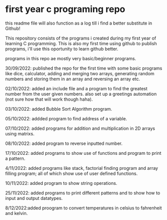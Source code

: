 # first year c programing repo

this readme file will also function as a log till i find a better substitute in Github!

 This repository consists of the programs i created during my first year of learning C programming.
 This is also my first time using github to publish programs, i'll use this oportunity to learn github better.

 programs in this repo ae mostly very basic/beginner programs.

 30/09/2022: published the repo for the first time with some basic programs like dice, calculator, adding and merging two arrays, generating random numbers and storing them in an array and reversing an array etc.
 
 02/10/2022: added an include file and a program to find the greatest number from the user given numbers. also set up a greetings automation (not sure how that will work though haha).

03/10/2022: added Bubble Sort Algorithm program.

05/10/2022: addded program to find address of a variable.

07/10/2022: added programs for addition and multiplication in 2D arrays using matrixs.

08/10/2022: added program to reverse inputted number.

17/10/2022: added programs to show use of functions and program to print a pattern.

4/11/2022: added programs like stack, factorial finding program and array filling program; all of which show use of user defined functions.

10/11/2022: added program to show string operations.

25/11/2022: added programs to print different patterns and to show how to input and output datatypes.

8/12/2022:added proogram to convert temperatures in celsius to fahrenheit and kelvin.
